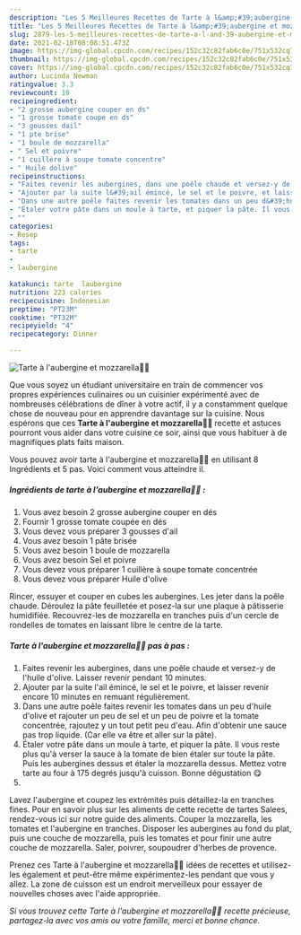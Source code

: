 ```yaml
---
description: "Les 5 Meilleures Recettes de Tarte à l&amp;#39;aubergine et mozzarella👩‍🍳"
title: "Les 5 Meilleures Recettes de Tarte à l&amp;#39;aubergine et mozzarella👩‍🍳"
slug: 2879-les-5-meilleures-recettes-de-tarte-a-l-and-39-aubergine-et-mozzarella
date: 2021-02-10T08:08:51.473Z
image: https://img-global.cpcdn.com/recipes/152c32c82fab6c0e/751x532cq70/tarte-a-laubergine-et-mozzarella👩🍳-photo-principale-de-la-recette.jpg
thumbnail: https://img-global.cpcdn.com/recipes/152c32c82fab6c0e/751x532cq70/tarte-a-laubergine-et-mozzarella👩🍳-photo-principale-de-la-recette.jpg
cover: https://img-global.cpcdn.com/recipes/152c32c82fab6c0e/751x532cq70/tarte-a-laubergine-et-mozzarella👩🍳-photo-principale-de-la-recette.jpg
author: Lucinda Newman
ratingvalue: 3.3
reviewcount: 10
recipeingredient:
- "2 grosse aubergine couper en ds"
- "1 grosse tomate coupe en ds"
- "3 gousses dail"
- "1 pte brise"
- "1 boule de mozzarella"
- " Sel et poivre"
- "1 cuillère à soupe tomate concentre"
- " Huile dolive"
recipeinstructions:
- "Faites revenir les aubergines, dans une poêle chaude et versez-y de l&#39;huile d&#39;olive. Laisser revenir pendant 10 minutes."
- "Ajouter par la suite l&#39;ail émincé, le sel et le poivre, et laisser revenir encore 10 minutes en remuant régulièrement."
- "Dans une autre poêle faites revenir les tomates dans un peu d&#39;huile d&#39;olive et rajouter un peu de sel et un peu de poivre et la tomate concentrée, rajoutez y un tout petit peu d&#39;eau. Afin d&#39;obtenir une sauce pas trop liquide. (Car elle va être et aller sur la pâte)."
- "Étaler votre pâte dans un moule à tarte, et piquer la pâte. Il vous reste plus qu&#39;à verser la sauce à la tomate de bien étaler sur toute la pâte. Puis les aubergines dessus et étaler la mozzarella dessus. Mettez votre tarte au four à 175 degrés jusqu&#39;à cuisson. Bonne dégustation 😋"
- ""
categories:
- Resep
tags:
- tarte
- 
- laubergine

katakunci: tarte  laubergine 
nutrition: 223 calories
recipecuisine: Indonesian
preptime: "PT23M"
cooktime: "PT32M"
recipeyield: "4"
recipecategory: Dinner

---
```



![Tarte à l&#39;aubergine et mozzarella👩‍🍳](https://img-global.cpcdn.com/recipes/152c32c82fab6c0e/751x532cq70/tarte-a-laubergine-et-mozzarella👩🍳-photo-principale-de-la-recette.jpg)

Que vous soyez un étudiant universitaire en train de commencer vos propres expériences culinaires ou un cuisinier expérimenté avec de nombreuses célébrations de dîner à votre actif, il y a constamment quelque chose de nouveau pour en apprendre davantage sur la cuisine. Nous espérons que ces <strong> Tarte à l&#39;aubergine et mozzarella👩‍🍳 </strong> recette et astuces pourront vous aider dans votre cuisine ce soir, ainsi que vous habituer à de magnifiques plats faits maison.

<!--inarticleads1-->

Vous pouvez avoir tarte à l&#39;aubergine et mozzarella👩‍🍳 en utilisant 8 Ingrédients et 5 pas. Voici comment vous atteindre il.

##### Ingrédients de tarte à l&#39;aubergine et mozzarella👩‍🍳 :

1. Vous avez besoin 2 grosse aubergine couper en dés
1. Fournir 1 grosse tomate coupée en dés
1. Vous devez vous préparer 3 gousses d&#39;ail
1. Vous avez besoin 1 pâte brisée
1. Vous avez besoin 1 boule de mozzarella
1. Vous avez besoin  Sel et poivre
1. Vous devez vous préparer 1 cuillère à soupe tomate concentrée
1. Vous devez vous préparer  Huile d&#39;olive


Rincer, essuyer et couper en cubes les aubergines. Les jeter dans la poêle chaude. Déroulez la pâte feuilletée et posez-la sur une plaque à pâtisserie humidifiée. Recouvrez-les de mozzarella en tranches puis d&#39;un cercle de rondelles de tomates en laissant libre le centre de la tarte. 

<!--inarticleads2-->

##### Tarte à l&#39;aubergine et mozzarella👩‍🍳 pas à pas :

1. Faites revenir les aubergines, dans une poêle chaude et versez-y de l&#39;huile d&#39;olive. Laisser revenir pendant 10 minutes.
1. Ajouter par la suite l&#39;ail émincé, le sel et le poivre, et laisser revenir encore 10 minutes en remuant régulièrement.
1. Dans une autre poêle faites revenir les tomates dans un peu d&#39;huile d&#39;olive et rajouter un peu de sel et un peu de poivre et la tomate concentrée, rajoutez y un tout petit peu d&#39;eau. Afin d&#39;obtenir une sauce pas trop liquide. (Car elle va être et aller sur la pâte).
1. Étaler votre pâte dans un moule à tarte, et piquer la pâte. Il vous reste plus qu&#39;à verser la sauce à la tomate de bien étaler sur toute la pâte. Puis les aubergines dessus et étaler la mozzarella dessus. Mettez votre tarte au four à 175 degrés jusqu&#39;à cuisson. Bonne dégustation 😋
1. 


Lavez l&#39;aubergine et coupez les extrémités puis détaillez-la en tranches fines. Pour en savoir plus sur les aliments de cette recette de tartes Salees, rendez-vous ici sur notre guide des aliments. Couper la mozzarella, les tomates et l&#39;aubergine en tranches. Disposer les aubergines au fond du plat, puis une couche de mozzarella, puis les tomates et pour finir une autre couche de mozzarella. Saler, poivrer, soupoudrer d&#39;herbes de provence. 

<!--inarticleads1-->

<p>
Prenez ces Tarte à l&#39;aubergine et mozzarella👩‍🍳 idées de recettes et utilisez-les également et peut-être même expérimentez-les pendant que vous y allez. La zone de cuisson est un endroit merveilleux pour essayer de nouvelles choses avec l'aide appropriée.
</p>

<p>
<i>Si vous trouvez cette Tarte à l&#39;aubergine et mozzarella👩‍🍳 recette précieuse, partagez-la avec vos amis ou votre famille, merci et bonne chance.</i>
</p>
